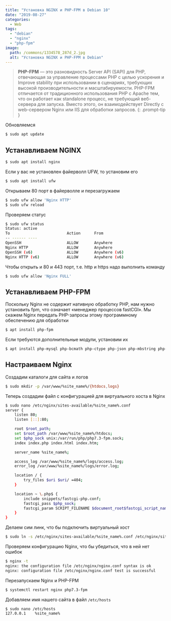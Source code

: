 ```yaml
---
title: "Установка NGINX и PHP-FPM в Debian 10"
date: "2019-08-27"
categories: 
  - Web
tags: 
  - "debian"
  - "nginx"
  - "php-fpm"
image:
  path: /commons/1334578_287d_2.jpg
  alt: "Установка NGINX и PHP-FPM в Debian"
---
```


> **PHP-FPM** — это разновидность Server API (SAPI) для PHP, отвечающая за управление процессами PHP с целью ускорения и Improve stability при использовании в сценариях, требующих высокой производительности и масштабируемости.
> PHP-FPM отличается от традиционного использования PHP с Apache тем, что он работает как standalone процесс, не требующий веб-сервера для запуска. Вместо этого, он взаимодействует Directly с web-сервером Nginx или IIS для обработки запросов.
{: .prompt-tip }

Обновляемся

```sh
$ sudo apt update
```

## Устанавливаем NGINX

```sh
$ sudo apt install nginx
```

Если у вас не установлен файерволл UFW, то установим его

```sh
$ sudo apt install ufw
```

Открываем 80 порт в файерволле и перезагружаем

```sh
$ sudo ufw allow 'Nginx HTTP'
$ sudo ufw reload
```

Проверяем статус

```sh
$ sudo ufw status
Status: active
To                         Action      From
-- ------ ----
OpenSSH                    ALLOW       Anywhere
Nginx HTTP                 ALLOW       Anywhere
OpenSSH (v6)               ALLOW       Anywhere (v6)
Nginx HTTP (v6)            ALLOW       Anywhere (v6)
```

Чтобы открыть и 80 и 443 порт, т.е. http и https надо выполнить команду

```sh
$ sudo ufw allow 'Nginx FULL'
```

## Устанавливаем PHP-FPM

Поскольку Nginx не содержит нативную обработку PHP, нам нужно установить fpm, что означает «менеджер процессов fastCGI». Мы скажем Nginx передать PHP-запросы этому программному обеспечению для обработки

```sh
$ apt install php-fpm
```

Если требуются дополнительные модули, установим их

```sh
$ apt install php-mysql php-bcmath php-ctype php-json php-mbstring php-pdo php-tokenizer php-xml php-curl
```

## Настраиваем Nginx

Создадим каталоги для сайта и логов

```sh
$ sudo mkdir -p /var/www/%site_name%/{htdocs,logs}
```

Теперь создадим файл с конфигурацией для виртуального хоста в Nginx

```sh
$ sudo nano /etc/nginx/sites-available/%site_name%.conf
server {
    listen 80;
    listen [::]:80;

    root $root_path;
    set $root_path /var/www/%site_name%/htdocs;
    set $php_sock unix:/var/run/php/php7.3-fpm.sock;
    index index.php index.html index.htm;

    server_name %site_name%;

    access_log /var/www/%site_name%/logs/access.log;
    error_log /var/www/%site_name%/logs/error.log;

    location / {
        try_files $uri $uri/ =404;
    }

    location ~ \.php$ {
        include snippets/fastcgi-php.conf;
        fastcgi_pass $php_sock;
        fastcgi_param SCRIPT_FILENAME $document_root$fastcgi_script_name;
    }
}
```

Делаем сим линк, что бы подключить виртуальный хост

```sh
$ sudo ln -s /etc/nginx/sites-available/%site_name%.conf /etc/nginx/sites-enabled/
```

Проверяем конфигурацию Nginx, что бы убедиться, что в ней нет ошибок

```sh
$ nginx -t
nginx: the configuration file /etc/nginx/nginx.conf syntax is ok
nginx: configuration file /etc/nginx/nginx.conf test is successful
```

Перезапускаем Nginx и PHP-FPM

```sh
$ systemctl restart nginx php7.3-fpm
```

Добавляем имя нашего сайта в файл `/etc/hosts`

```sh
$ sudo nano /etc/hosts
127.0.0.1    %site_name%
```
